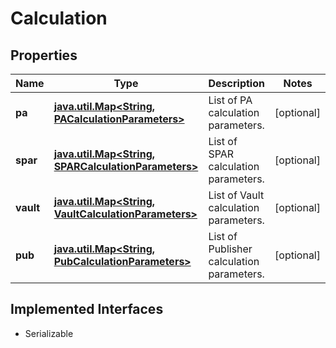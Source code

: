 

# Calculation

## Properties

Name | Type | Description | Notes
------------ | ------------- | ------------- | -------------
**pa** | [**java.util.Map&lt;String, PACalculationParameters&gt;**](PACalculationParameters.md) | List of PA calculation parameters. |  [optional]
**spar** | [**java.util.Map&lt;String, SPARCalculationParameters&gt;**](SPARCalculationParameters.md) | List of SPAR calculation parameters. |  [optional]
**vault** | [**java.util.Map&lt;String, VaultCalculationParameters&gt;**](VaultCalculationParameters.md) | List of Vault calculation parameters. |  [optional]
**pub** | [**java.util.Map&lt;String, PubCalculationParameters&gt;**](PubCalculationParameters.md) | List of Publisher calculation parameters. |  [optional]


## Implemented Interfaces

* Serializable


